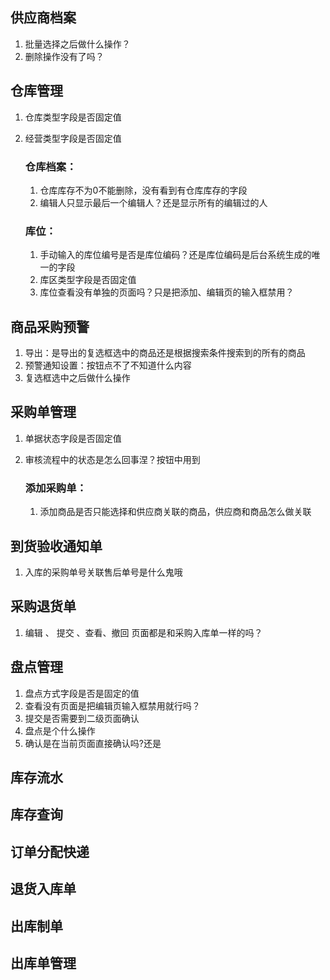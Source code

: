 ## 供应商档案

1. 批量选择之后做什么操作？
2. 删除操作没有了吗？

## 仓库管理

1. 仓库类型字段是否固定值

2. 经营类型字段是否固定值

    ### 仓库档案：

    1. 仓库库存不为0不能删除，没有看到有仓库库存的字段
    2. 编辑人只显示最后一个编辑人？还是显示所有的编辑过的人

    ### 库位：

    1. 手动输入的库位编号是否是库位编码？还是库位编码是后台系统生成的唯一的字段
    2. 库区类型字段是否固定值
    3. 库位查看没有单独的页面吗？只是把添加、编辑页的输入框禁用？

## 商品采购预警

1. 导出：是导出的复选框选中的商品还是根据搜索条件搜索到的所有的商品
2. 预警通知设置：按钮点不了不知道什么内容
3. 复选框选中之后做什么操作

## 采购单管理

1. 单据状态字段是否固定值

2. 审核流程中的状态是怎么回事涅？按钮中用到

    ### 添加采购单：

    1. 添加商品是否只能选择和供应商关联的商品，供应商和商品怎么做关联

## 到货验收通知单

1. 入库的采购单号关联售后单号是什么鬼哦


## 采购退货单

1. 编辑 、 提交 、查看、撤回 页面都是和采购入库单一样的吗？


## 盘点管理

1. 盘点方式字段是否是固定的值
2. 查看没有页面是把编辑页输入框禁用就行吗？
3. 提交是否需要到二级页面确认
4. 盘点是个什么操作
5. 确认是在当前页面直接确认吗?还是

## 库存流水





## 库存查询





## 订单分配快递





## 退货入库单





## 出库制单





## 出库单管理



